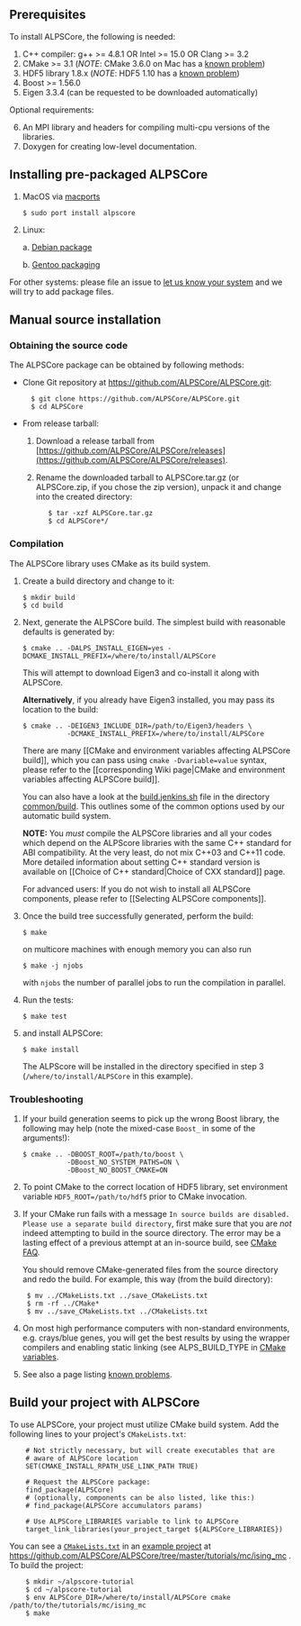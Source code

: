 
Prerequisites
-------------

To install ALPSCore, the following is needed:

 1. C++ compiler: g++ >= 4.8.1 OR Intel >= 15.0 OR Clang >= 3.2
 2. CMake >= 3.1 (*NOTE*: CMake 3.6.0 on Mac has a [known problem](Known-problems-and-workarounds))
 3. HDF5 library 1.8.x (*NOTE*: HDF5 1.10 has a [known problem](Known-problems-and-workarounds#some-hdf5-related-tests-fail))
 4. Boost >= 1.56.0
 5. Eigen 3.3.4 (can be requested to be downloaded automatically)

Optional requirements:

 6. An MPI library and headers for compiling multi-cpu versions of the libraries.
 7. Doxygen for creating low-level documentation.


Installing pre-packaged ALPSCore
--------------------------------

 1. MacOS via [macports](http://macports.org)

        $ sudo port install alpscore

 2. Linux:

    a. [Debian package](https://github.com/cmsi/ma-alpscore.)

    b. [Gentoo packaging](https://github.com/ALPSCore/packaging/blob/master/gentoo)


For other systems: please file an issue to
[let us know your system](https://github.com/ALPSCore/ALPSCore/issues?q=is%3Aopen)
and we will try to add package files.


Manual source installation
--------------------------

### Obtaining the source code ###

The ALPSCore package can be obtained by following methods:

* Clone Git repository at https://github.com/ALPSCore/ALPSCore.git:

        $ git clone https://github.com/ALPSCore/ALPSCore.git
        $ cd ALPSCore

* From release tarball:

  1. Download a release tarball from
     [https://github.com/ALPSCore/ALPSCore/releases](https://github.com/ALPSCore/ALPSCore/releases).

  1. Rename the downloaded tarball to ALPSCore.tar.gz (or ALPSCore.zip, if
     you chose the zip version), unpack it and change into the created directory:

            $ tar -xzf ALPSCore.tar.gz
            $ cd ALPSCore*/

### Compilation ###

The ALPSCore library uses CMake as its build system.

1. Create a build directory and change to it:

       $ mkdir build
       $ cd build

2. Next, generate the ALPSCore build. The simplest build with reasonable
   defaults is generated by:

       $ cmake .. -DALPS_INSTALL_EIGEN=yes -DCMAKE_INSTALL_PREFIX=/where/to/install/ALPSCore

   This will attempt to download Eigen3 and co-install it along with ALPSCore.

   **Alternatively**, if you already have Eigen3 installed, you may pass its
   location to the build:

       $ cmake .. -DEIGEN3_INCLUDE_DIR=/path/to/Eigen3/headers \
                  -DCMAKE_INSTALL_PREFIX=/where/to/install/ALPSCore

   There are many [[CMake and environment variables affecting ALPSCore build]],
   which you can pass using `cmake -Dvariable=value` syntax, please refer to
   the [[corresponding Wiki page|CMake and environment variables affecting ALPSCore build]].

   You can also have a look at the [build.jenkins.sh](https://github.com/ALPSCore/ALPSCore/blob/master/common/build/build.jenkins.sh)
   file in the directory [common/build](https://github.com/ALPSCore/ALPSCore/tree/master/common/build).
   This outlines some of the common options used by our automatic build system.

   **NOTE:** You _must_ compile the ALPSCore libraries and all your codes which
   depend on the ALPScore libraries with the same C++ standard for ABI
   compatibility. At the very least, do not mix C++03 and C++11 code.  More
   detailed information about setting C++ standard version is available on
   [[Choice of C++ standard|Choice of CXX standard]] page.

   For advanced users: If you do not wish to install all ALPSCore components,
   please refer to [[Selecting ALPSCore components]].

3. Once the build tree successfully generated, perform the build:

       $ make

   on multicore machines with enough memory you can also run

       $ make -j njobs

   with `njobs` the number of parallel jobs to run the compilation in parallel.

4. Run the tests:

       $ make test

5. and install ALPSCore:

       $ make install

   The ALPScore will be installed in the directory specified in step 3
   (``/where/to/install/ALPSCore`` in this example).

### Troubleshooting ###

1. If your build generation seems to pick up the wrong Boost library,
   the following may help (note the mixed-case `Boost_` in some of the arguments!):

       $ cmake .. -DBOOST_ROOT=/path/to/boost \
                  -DBoost_NO_SYSTEM_PATHS=ON \
                  -DBoost_NO_BOOST_CMAKE=ON

2. To point CMake to the correct location of HDF5 library, set environment variable
   `HDF5_ROOT=/path/to/hdf5` prior to CMake invocation.

3. If your CMake run fails with a message `In source builds are disabled.  Please use a separate build directory`,
   first make sure that you are *not* indeed attempting to build in the source
   directory. The error may be a lasting effect of a previous attempt at an
   in-source build, see
   [CMake FAQ](https://cmake.org/Wiki/CMake_FAQ#I_run_an_out-of-source_build_but_CMake_generates_in-source_anyway._Why.3F).

   You should remove CMake-generated files from the source directory and redo
   the build. For example, this way (from the build directory):

        $ mv ../CMakeLists.txt ../save_CMakeLists.txt
        $ rm -rf ../CMake*
        $ mv ../save_CMakeLists.txt ../CMakeLists.txt

4. On most high performance computers with non-standard environments, e.g.
   crays/blue genes, you will get the best results by using the wrapper
   compilers and enabling static linking (see ALPS_BUILD_TYPE in
   [CMake variables](CMake-and-environment-variables-affecting-ALPSCore-build).

5. See also a page listing [known problems](Known-problems-and-workarounds).


Build your project with ALPSCore
--------------------------------

To use ALPSCore, your project must utilize CMake build system. Add the
following lines to your project's ``CMakeLists.txt``:

        # Not strictly necessary, but will create executables that are
        # aware of ALPSCore location
        SET(CMAKE_INSTALL_RPATH_USE_LINK_PATH TRUE)

        # Request the ALPSCore package:
        find_package(ALPSCore)
        # (optionally, components can be also listed, like this:)
        # find_package(ALPSCore accumulators params)

        # Use ALPSCore_LIBRARIES variable to link to ALPSCore
        target_link_libraries(your_project_target ${ALPSCore_LIBRARIES})

You can see a [`CMakeLists.txt`](https://github.com/ALPSCore/ALPSCore/blob/master/tutorials/mc/ising_mc/CMakeLists.txt)
in an [example project](https://github.com/ALPSCore/ALPSCore/tree/master/tutorials/mc/ising_mc)
at https://github.com/ALPSCore/ALPSCore/tree/master/tutorials/mc/ising_mc . To build the project:

        $ mkdir ~/alpscore-tutorial
        $ cd ~/alpscore-tutorial
        $ env ALPSCore_DIR=/where/to/install/ALPSCore cmake /path/to/the/tutorials/mc/ising_mc
        $ make
